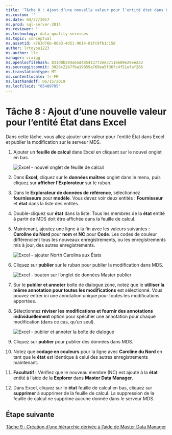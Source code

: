 ```yaml
---
title: 'Tâche 8 : Ajout d’une nouvelle valeur pour l’entité état dans Excel | Microsoft Docs'
ms.custom: ''
ms.date: 04/27/2017
ms.prod: sql-server-2014
ms.reviewer: ''
ms.technology: data-quality-services
ms.topic: conceptual
ms.assetid: a763d76b-06a3-4d51-9614-01fc9fb1c158
author: lrtoyou1223
ms.author: lle
manager: craigg
ms.openlocfilehash: 831d0b504a65d485413772ee3711e689e29ee2a3
ms.sourcegitcommit: 3026c22b7fba19059a769ea5f367c4f51efaf286
ms.translationtype: MT
ms.contentlocale: fr-FR
ms.lasthandoff: 06/15/2019
ms.locfileid: "65489705"
---
```

# <a name="task-8-adding-a-new-value-for-state-entity-in-excel"></a>Tâche 8 : Ajout d’une nouvelle valeur pour l’entité État dans Excel
  Dans cette tâche, vous allez ajouter une valeur pour l'entité État dans Excel et publier la modification sur le serveur MDS.  
  
1.  Ajouter un **feuille de calcul** dans Excel en cliquant sur le nouvel onglet en bas.  
  
     ![Excel - nouvel onglet de feuille de calcul](../../2014/tutorials/media/et-addinganewvalueforstateentityinexcel-01.jpg "Excel - nouvel onglet de feuille de calcul")  
  
2.  Dans **Excel**, cliquez sur le **données maîtres** onglet dans le menu, puis cliquez sur **afficher l’Explorateur** sur le ruban.  
  
3.  Dans le **Explorateur de données de référence**, sélectionnez **fournisseurs** pour **modèle**. Vous devez voir deux entités : **Fournisseur** et **état** dans la liste des entités.  
  
4.  Double-cliquez sur **état** dans la liste. Tous les membres de la **état** entité à partir de MDS doit être affichée dans la feuille de calcul.  
  
5.  Maintenant, ajoutez une ligne à la fin avec les valeurs suivantes : **Caroline du Nord** pour **nom** et **NC** pour **Code**. Les codes de couleur différencient tous les nouveaux enregistrements, ou les enregistrements mis à jour, des autres enregistrements.  
  
     ![Excel - ajouter North Carolina aux États](../../2014/tutorials/media/et-addinganewvalueforstateentityinexcel-02.jpg "Excel - ajouter North Carolina aux États")  
  
6.  Cliquez sur **publier** sur le ruban pour publier la modification dans MDS.  
  
     ![Excel - bouton sur l’onglet de données Master publier](../../2014/tutorials/media/et-addinganewvalueforstateentityinexcel-03.jpg "Excel - bouton sur l’onglet de données Master publier")  
  
7.  Sur le **publier et annoter** boîte de dialogue zone, notez que le **utiliser la même annotation pour toutes les modifications** est sélectionné. Vous pouvez entrer ici une annotation unique pour toutes les modifications apportées.  
  
8.  Sélectionnez **réviser les modifications et fournir des annotations individuellement** option pour spécifier une annotation pour chaque modification (dans ce cas, qu’un seul).  
  
     ![Excel - publier et annoter la boîte de dialogue](../../2014/tutorials/media/et-addinganewvalueforstateentityinexcel-04.jpg "Excel : publier et annoter la boîte de dialogue")  
  
9. Cliquez sur **publier** pour publier des données dans MDS.  
  
10. Notez que **codage en couleurs** pour la ligne avec **Caroline du Nord** en tant que le **état** est identique à celui des autres enregistrements maintenant.  
  
11. **Facultatif :** Vérifiez que le nouveau membre (NC) est ajouté à la **état** entité à l’aide de la **Explorer** dans **Master Data Manager**.  
  
12. Dans Excel, cliquez sur le **état** feuille de calcul en bas, cliquez sur **supprimer** à supprimer de la feuille de calcul. La suppression de la feuille de calcul ne supprime aucune donnée dans le serveur MDS.  
  
## <a name="next-step"></a>Étape suivante  
 [Tâche 9 : Création d’une hiérarchie dérivée à l’aide de Master Data Manager](../../2014/tutorials/task-9-creating-a-derived-hierarchy-using-master-data-manager.md)  
  
  
